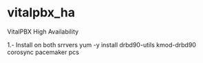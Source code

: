 # vitalpbx_ha
VitalPBX High Availability

1.- Install on both srrvers
yum -y install drbd90-utils kmod-drbd90 corosync pacemaker pcs
